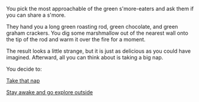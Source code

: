 You pick the most approachable of the green s'more-eaters and ask them if you can share a s'more.

They hand you a long green roasting rod, green chocolate, and green graham crackers. You dig some marshmallow out of
the nearest wall onto the tip of the rod and warm it over the fire for a moment.

The result looks a little strange, but it is just as delicious as you could have imagined. Afterward, all you can
think about is taking a big nap.

You decide to:

[Take that nap](../../marshmallow.md)

[Stay awake and go explore outside](../../../explore-outside/explore-outside.md)

